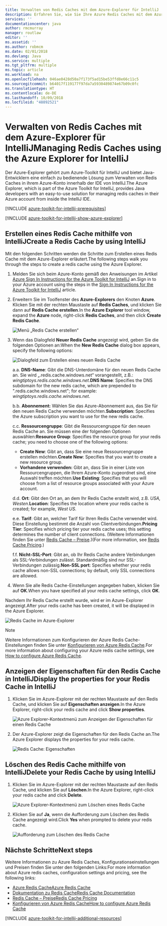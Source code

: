 ```yaml
---
title: Verwalten von Redis Caches mit dem Azure-Explorer für IntelliJ
description: Erfahren Sie, wie Sie Ihre Azure Redis Caches mit dem Azure-Explorer für IntelliJ verwalten.
services: ''
documentationcenter: java
author: rmcmurray
manager: routlaw
editor: ''
ms.assetid: ''
ms.author: robmcm
ms.date: 02/01/2018
ms.devlang: Java
ms.service: multiple
ms.tgt_pltfrm: multiple
ms.topic: article
ms.workload: na
ms.openlocfilehash: 046ae0428d50a7f173f5ad15be53ffd8e66c11c5
ms.sourcegitcommit: b64017f119177f97da7a5930489874e67b09c0fc
ms.translationtype: HT
ms.contentlocale: de-DE
ms.lasthandoff: 10/09/2018
ms.locfileid: "48892521"
---
```

# <a name="managing-redis-caches-using-the-azure-explorer-for-intellij"></a><span data-ttu-id="76de2-103">Verwalten von Redis Caches mit dem Azure-Explorer für IntelliJ</span><span class="sxs-lookup"><span data-stu-id="76de2-103">Managing Redis Caches using the Azure Explorer for IntelliJ</span></span>

<span data-ttu-id="76de2-104">Der Azure-Explorer gehört zum Azure-Toolkit für IntelliJ und bietet Java-Entwicklern eine einfach zu bedienende Lösung zum Verwalten von Redis Caches in ihrem Azure-Konto innerhalb der IDE von IntelliJ.</span><span class="sxs-lookup"><span data-stu-id="76de2-104">The Azure Explorer, which is part of the Azure Toolkit for IntelliJ, provides Java developers with an easy-to-use solution for managing redis caches in their Azure account from inside the IntelliJ IDE.</span></span>

[!INCLUDE [azure-toolkit-for-intellij-prerequisites](../includes/azure-toolkit-for-intellij-prerequisites.md)]

[!INCLUDE [azure-toolkit-for-intellij-show-azure-explorer](../includes/azure-toolkit-for-intellij-show-azure-explorer.md)]

## <a name="create-a-redis-cache-by-using-intellij"></a><span data-ttu-id="76de2-105">Erstellen eines Redis Cache mithilfe von IntelliJ</span><span class="sxs-lookup"><span data-stu-id="76de2-105">Create a Redis Cache by using IntelliJ</span></span>

<span data-ttu-id="76de2-106">Mit den folgenden Schritten werden die Schritte zum Erstellen eines Redis Cache mit dem Azure-Explorer erläutert.</span><span class="sxs-lookup"><span data-stu-id="76de2-106">The following steps walk you through the steps to create a redis cache using the Azure Explorer.</span></span>

1. <span data-ttu-id="76de2-107">Melden Sie sich beim Azure-Konto gemäß den Anweisungen im Artikel [Azure Sign In Instructions for the Azure Toolkit for IntelliJ] an.</span><span class="sxs-lookup"><span data-stu-id="76de2-107">Sign in to your Azure account using the steps in the [Sign In Instructions for the Azure Toolkit for IntelliJ] article.</span></span>

1. <span data-ttu-id="76de2-108">Erweitern Sie im Toolfenster des **Azure-Explorers** den Knoten **Azure**. Klicken Sie mit der rechten Maustaste auf **Redis Caches**, und klicken Sie dann auf **Redis Cache erstellen**.</span><span class="sxs-lookup"><span data-stu-id="76de2-108">In the **Azure Explorer** tool window, expand the **Azure** node, right-click **Redis Caches**, and then click **Create Redis Cache**.</span></span>

   ![Menü „Redis Cache erstellen“][CR01]

1. <span data-ttu-id="76de2-110">Wenn das Dialogfeld **Neuer Redis Cache** angezeigt wird, geben Sie die folgenden Optionen an:</span><span class="sxs-lookup"><span data-stu-id="76de2-110">When the **New Redis Cache** dialog box appears, specify the following options:</span></span>

   ![Dialogfeld zum Erstellen eines neuen Redis Cache][CR02]

   <span data-ttu-id="76de2-112">a.</span><span class="sxs-lookup"><span data-stu-id="76de2-112">a.</span></span> <span data-ttu-id="76de2-113">**DNS-Name**: Gibt die DNS-Unterdomäne für den neuen Redis Cache an. Sie wird „.redis.cache.windows.net“ vorangestellt, z.B.: *wingtiptoys.redis.cache.windows.net*.</span><span class="sxs-lookup"><span data-stu-id="76de2-113">**DNS Name**: Specifies the DNS subdomain for the new redis cache, which are prepended to ".redis.cache.windows.net"; for example: *wingtiptoys.redis.cache.windows.net*.</span></span>

   <span data-ttu-id="76de2-114">b.</span><span class="sxs-lookup"><span data-stu-id="76de2-114">b.</span></span> <span data-ttu-id="76de2-115">**Abonnement:** Wählen Sie das Azure-Abonnement aus, das Sie für den neuen Redis Cache verwenden möchten.</span><span class="sxs-lookup"><span data-stu-id="76de2-115">**Subscription**: Specifies the Azure subscription you want to use for the new redis cache.</span></span>

   <span data-ttu-id="76de2-116">c.</span><span class="sxs-lookup"><span data-stu-id="76de2-116">c.</span></span> <span data-ttu-id="76de2-117">**Ressourcengruppe**: Gibt die Ressourcengruppe für den neuen Redis Cache an. Sie müssen eine der folgenden Optionen auswählen:</span><span class="sxs-lookup"><span data-stu-id="76de2-117">**Resource Group**: Specifies the resource group for your redis cache; you need to choose one of the following options:</span></span> 
      * <span data-ttu-id="76de2-118">**Create New**: Gibt an, dass Sie eine neue Ressourcengruppe erstellen möchten.</span><span class="sxs-lookup"><span data-stu-id="76de2-118">**Create New**: Specifies that you want to create a new resource group.</span></span> 
      * <span data-ttu-id="76de2-119">**Vorhandene verwenden:** Gibt an, dass Sie in einer Liste von Ressourcengruppen, die Ihrem Azure-Konto zugeordnet sind, eine Auswahl treffen möchten.</span><span class="sxs-lookup"><span data-stu-id="76de2-119">**Use Existing**: Specifies that you will choose from a list of resource groups associated with your Azure account.</span></span> 

   <span data-ttu-id="76de2-120">d.</span><span class="sxs-lookup"><span data-stu-id="76de2-120">d.</span></span> <span data-ttu-id="76de2-121">**Ort**: Gibt den Ort an, an dem Ihr Redis Cache erstellt wird, z.B. *USA, Westen*.</span><span class="sxs-lookup"><span data-stu-id="76de2-121">**Location**: Specifies the location where your redis cache is created; for example, *West US*.</span></span>

   <span data-ttu-id="76de2-122">e.</span><span class="sxs-lookup"><span data-stu-id="76de2-122">e.</span></span> <span data-ttu-id="76de2-123">**Tarif**: Gibt an, welcher Tarif für Ihren Redis Cache verwendet wird. Diese Einstellung bestimmt die Anzahl von Clientverbindungen.</span><span class="sxs-lookup"><span data-stu-id="76de2-123">**Pricing Tier**: Specifies which pricing tier your redis cache uses; this setting determines the number of client connections.</span></span> <span data-ttu-id="76de2-124">(Weitere Informationen finden Sie unter [Redis Cache – Preise].)</span><span class="sxs-lookup"><span data-stu-id="76de2-124">(For more information, see [Redis Cache Pricing].)</span></span>

   <span data-ttu-id="76de2-125">f.</span><span class="sxs-lookup"><span data-stu-id="76de2-125">f.</span></span> <span data-ttu-id="76de2-126">**Nicht-SSL-Port**: Gibt an, ob Ihr Redis Cache andere Verbindungen als SSL-Verbindungen zulässt. Standardmäßig sind nur SSL-Verbindungen zulässig.</span><span class="sxs-lookup"><span data-stu-id="76de2-126">**Non-SSL port**: Specifies whether your redis cache allows non-SSL connections; by default, only SSL connections are allowed.</span></span>

1. <span data-ttu-id="76de2-127">Wenn Sie alle Redis Cache-Einstellungen angegeben haben, klicken Sie auf **OK**.</span><span class="sxs-lookup"><span data-stu-id="76de2-127">When you have specified all your redis cache settings, click **OK**.</span></span>

<span data-ttu-id="76de2-128">Nachdem Ihr Redis Cache erstellt wurde, wird er im Azure-Explorer angezeigt.</span><span class="sxs-lookup"><span data-stu-id="76de2-128">After your redis cache has been created, it will be displayed in the Azure Explorer.</span></span>

   ![Redis Cache im Azure-Explorer][CR03]

> [!NOTE]
>
> <span data-ttu-id="76de2-130">Weitere Informationen zum Konfigurieren der Azure Redis Cache-Einstellungen finden Sie unter [Konfigurieren von Azure Redis Cache].</span><span class="sxs-lookup"><span data-stu-id="76de2-130">For more information about configuring your Azure redis cache settings, see [How to configure Azure Redis Cache].</span></span>
>

## <a name="display-the-properties-for-your-redis-cache-in-intellij"></a><span data-ttu-id="76de2-131">Anzeigen der Eigenschaften für den Redis Cache in IntelliJ</span><span class="sxs-lookup"><span data-stu-id="76de2-131">Display the properties for your Redis Cache in IntelliJ</span></span>

1. <span data-ttu-id="76de2-132">Klicken Sie im Azure-Explorer mit der rechten Maustaste auf den Redis Cache, und klicken Sie auf **Eigenschaften anzeigen**.</span><span class="sxs-lookup"><span data-stu-id="76de2-132">In the Azure Explorer, right-click your redis cache and click **Show properties**.</span></span>

   ![Azure Explorer-Kontextmenü zum Anzeigen der Eigenschaften für einen Redis Cache][SP01]

1. <span data-ttu-id="76de2-134">Der Azure-Explorer zeigt die Eigenschaften für den Redis Cache an.</span><span class="sxs-lookup"><span data-stu-id="76de2-134">The Azure Explorer displays the properties for your redis cache.</span></span>

   ![Redis Cache: Eigenschaften][SP02]

## <a name="delete-your-redis-cache-by-using-intellij"></a><span data-ttu-id="76de2-136">Löschen des Redis Cache mithilfe von IntelliJ</span><span class="sxs-lookup"><span data-stu-id="76de2-136">Delete your Redis Cache by using IntelliJ</span></span>

1. <span data-ttu-id="76de2-137">Klicken Sie im Azure-Explorer mit der rechten Maustaste auf den Redis Cache, und klicken Sie auf **Löschen**.</span><span class="sxs-lookup"><span data-stu-id="76de2-137">In the Azure Explorer, right-click your redis cache and click **Delete**.</span></span>

   ![Azure Explorer-Kontextmenü zum Löschen eines Redis Cache][DE01]

1. <span data-ttu-id="76de2-139">Klicken Sie auf **Ja**, wenn die Aufforderung zum Löschen des Redis Cache angezeigt wird.</span><span class="sxs-lookup"><span data-stu-id="76de2-139">Click **Yes** when prompted to delete your redis cache.</span></span>

   ![Aufforderung zum Löschen des Redis Cache][DE02]

## <a name="next-steps"></a><span data-ttu-id="76de2-141">Nächste Schritte</span><span class="sxs-lookup"><span data-stu-id="76de2-141">Next steps</span></span>

<span data-ttu-id="76de2-142">Weitere Informationen zu Azure Redis Caches, Konfigurationseinstellungen und Preisen finden Sie unter den folgenden Links:</span><span class="sxs-lookup"><span data-stu-id="76de2-142">For more information about Azure redis caches, configuration settings and pricing, see the following links:</span></span>

* <span data-ttu-id="76de2-143">[Azure Redis Cache]</span><span class="sxs-lookup"><span data-stu-id="76de2-143">[Azure Redis Cache]</span></span>
* <span data-ttu-id="76de2-144">[Dokumentation zu Redis Cache]</span><span class="sxs-lookup"><span data-stu-id="76de2-144">[Redis Cache Documentation]</span></span>
* <span data-ttu-id="76de2-145">[Redis Cache – Preise]</span><span class="sxs-lookup"><span data-stu-id="76de2-145">[Redis Cache Pricing]</span></span>
* <span data-ttu-id="76de2-146">[Konfigurieren von Azure Redis Cache]</span><span class="sxs-lookup"><span data-stu-id="76de2-146">[How to configure Azure Redis Cache]</span></span>

[!INCLUDE [azure-toolkit-for-intellij-additional-resources](../includes/azure-toolkit-for-intellij-additional-resources.md)]

<!-- URL List -->

[Redis Cache – Preise]: https://azure.microsoft.com/pricing/details/cache/
[Redis Cache Pricing]: https://azure.microsoft.com/pricing/details/cache/
[Azure Redis Cache]: https://azure.microsoft.com/services/cache/
[Dokumentation zu Redis Cache]: /azure/redis-cache
[Redis Cache Documentation]: /azure/redis-cache
[Konfigurieren von Azure Redis Cache]: /azure/redis-cache/cache-configure
[How to configure Azure Redis Cache]: /azure/redis-cache/cache-configure
[Azure Sign In Instructions for the Azure Toolkit for IntelliJ]: ./azure-toolkit-for-intellij-sign-in-instructions.md (Anleitung zur Azure-Anmeldung für das Azure-Toolkit für IntelliJ)
[Sign In Instructions for the Azure Toolkit for IntelliJ]: ./azure-toolkit-for-intellij-sign-in-instructions.md

<!-- IMG List -->

[CR01]: media/azure-toolkit-for-intellij-managing-redis-caches-using-azure-explorer/CR01.png
[CR02]: media/azure-toolkit-for-intellij-managing-redis-caches-using-azure-explorer/CR02.png
[CR03]: media/azure-toolkit-for-intellij-managing-redis-caches-using-azure-explorer/CR03.png

[SP01]: media/azure-toolkit-for-intellij-managing-redis-caches-using-azure-explorer/SP01.png
[SP02]: media/azure-toolkit-for-intellij-managing-redis-caches-using-azure-explorer/SP02.png

[DE01]: media/azure-toolkit-for-intellij-managing-redis-caches-using-azure-explorer/DE01.png
[DE02]: media/azure-toolkit-for-intellij-managing-redis-caches-using-azure-explorer/DE02.png
